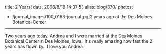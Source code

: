 title: 2 Years!
date: 2008/8/18 14:37:53
alias: blog/370/
photos:
- /journal_images/100_0163-journal.jpg|2 years ago at the Des Moines Botanical Center
---
Two years ago today, Andrea and I were married at the Des Moines Botanical Center in Des Moines, Iowa.  It's really amazing how fast the 2 years has flown by.  I love you Andrea!